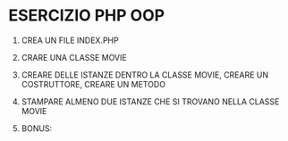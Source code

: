 # ESERCIZIO  PHP OOP

1) CREA UN FILE INDEX.PHP

2) CRARE UNA CLASSE MOVIE

3) CREARE DELLE ISTANZE DENTRO LA CLASSE MOVIE, CREARE UN COSTRUTTORE, CREARE UN METODO

4) STAMPARE ALMENO DUE ISTANZE CHE SI TROVANO NELLA CLASSE MOVIE

5) BONUS: 